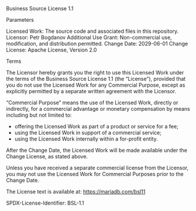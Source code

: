 Business Source License 1.1

Parameters

Licensed Work: The source code and associated files in this repository.
Licensor: Petr Bogdanov
Additional Use Grant: Non-commercial use, modification, and distribution permitted.
Change Date: 2029-06-01
Change License: Apache License, Version 2.0

Terms

The Licensor hereby grants you the right to use this Licensed Work under the terms of the Business Source License 1.1 (the “License”), provided that you do not use the Licensed Work for any Commercial Purpose, except as explicitly permitted by a separate written agreement with the Licensor.

“Commercial Purpose” means the use of the Licensed Work, directly or indirectly, for a commercial advantage or monetary compensation by means including but not limited to:
- offering the Licensed Work as part of a product or service for a fee;
- using the Licensed Work in support of a commercial service;
- using the Licensed Work internally within a for-profit entity.

After the Change Date, the Licensed Work will be made available under the Change License, as stated above.

Unless you have received a separate commercial license from the Licensor, you may not use the Licensed Work for Commercial Purposes prior to the Change Date.

The License text is available at: https://mariadb.com/bsl11

SPDX-License-Identifier: BSL-1.1
